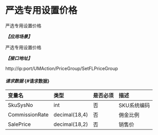 # 严选专用设置价格

严选专用设置价格

_**【应用场景】**_

严选专用设置价格

_**【接口地址】**_

http://ip:port/UMAction/PriceGroup/SetFLPriceGroup



#### _请求数据_ {#请求数据}


| 变量名 | 类型 | 是否必须 | 描述 |
| :--- | :--- | :--- | :--- |
| SkuSysNo| int | 否 | SKU系统编码 |
| CommissionRate | decimal\(18,4\) | 否 | 佣金比例 |
| SalePrice | decimal\(18,2\) | 否 | 销售价 |
 







